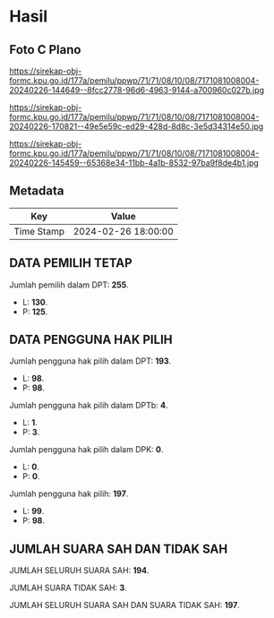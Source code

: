 # Hasil

## Foto C Plano

https://sirekap-obj-formc.kpu.go.id/177a/pemilu/ppwp/71/71/08/10/08/7171081008004-20240226-144649--8fcc2778-96d6-4963-9144-a700960c027b.jpg

https://sirekap-obj-formc.kpu.go.id/177a/pemilu/ppwp/71/71/08/10/08/7171081008004-20240226-170821--49e5e59c-ed29-428d-8d8c-3e5d34314e50.jpg

https://sirekap-obj-formc.kpu.go.id/177a/pemilu/ppwp/71/71/08/10/08/7171081008004-20240226-145459--65368e34-11bb-4a1b-8532-97ba9f8de4b1.jpg


## Metadata

| Key        | Value               |
| ---------- | ------------------- |
| Time Stamp | 2024-02-26 18:00:00 |


## DATA PEMILIH TETAP

Jumlah pemilih dalam DPT: **255**.
 * L: **130**.
 * P: **125**.

## DATA PENGGUNA HAK PILIH

Jumlah pengguna hak pilih dalam DPT: **193**.
 * L: **98**.
 * P: **98**.

Jumlah pengguna hak pilih dalam DPTb: **4**.
 * L: **1**.
 * P: **3**.

Jumlah pengguna hak pilih dalam DPK: **0**.
 * L: **0**.
 * P: **0**.

Jumlah pengguna hak pilih: **197**.
 * L: **99**.
 * P: **98**.

## JUMLAH SUARA SAH DAN TIDAK SAH

JUMLAH SELURUH SUARA SAH: **194**.

JUMLAH SUARA TIDAK SAH: **3**.

JUMLAH SELURUH SUARA SAH DAN SUARA TIDAK SAH: **197**.


